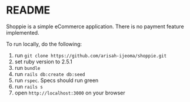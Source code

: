 # README

Shoppie is a simple eCommerce application. There is no payment feature implemented.

To run locally, do the following:
1. run `git clone https://github.com/arisah-ijeoma/shoppie.git`
2. set ruby version to 2.5.1
3. run `bundle`
4. run `rails db:create db:seed`
5. run `rspec`. Specs should run green
6. run `rails s`
7. open `http://localhost:3000` on your browser
